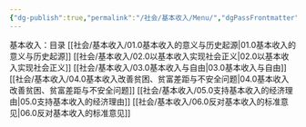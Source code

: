 ```yaml
---
{"dg-publish":true,"permalink":"/社会/基本收入/Menu/","dgPassFrontmatter":true}
---
```


基本收入：目录
[[社会/基本收入/01.0基本收入的意义与历史起源\|01.0基本收入的意义与历史起源]]
[[社会/基本收入/02.0以基本收入实现社会正义\|02.0以基本收入实现社会正义]]
[[社会/基本收入/03.0基本收入与自由\|03.0基本收入与自由]]
[[社会/基本收入/04.0基本收入改善贫困、贫富差距与不安全问题\|04.0基本收入改善贫困、贫富差距与不安全问题]]
[[社会/基本收入/05.0支持基本收入的经济理由\|05.0支持基本收入的经济理由]]
[[社会/基本收入/06.0反对基本收入的标准意见\|06.0反对基本收入的标准意见]]
